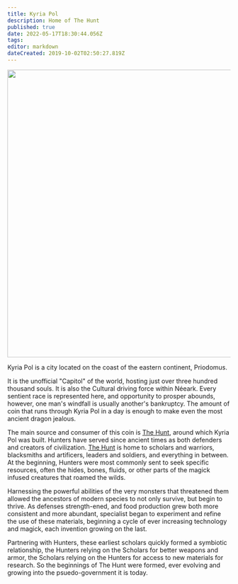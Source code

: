 ```yaml
---
title: Kyria Pol
description: Home of The Hunt
published: true
date: 2022-05-17T18:30:44.056Z
tags: 
editor: markdown
dateCreated: 2019-10-02T02:50:27.819Z
---
```


<img src="https://drive.google.com/uc?export=view&id=1t5XL8owBmaB5iBJAB8DGiUyPdNFPOrAT" style="height:650px" />

Kyria Pol is a city located on the coast of the eastern continent, Priodomus.

It is the unofficial "Capitol" of the world, hosting just over three hundred thousand souls. It is also the Cultural driving force within Néeark. Every sentient race is represented here, and opportunity to prosper abounds, however, one man's windfall is usually another's bankruptcy. The amount of coin that runs through Kyria Pol in a day is enough to make even the most ancient dragon jealous.

The main source and consumer of this coin is [The Hunt](/factions/the-hunt), around which Kyria Pol was built. Hunters have served since ancient times as both defenders and creators of civilization. [The Hunt](/factions/the-hunt) is home to scholars and warriors, blacksmiths and artificers, leaders and soldiers, and everything in between. At the beginning, Hunters were most commonly sent to seek specific resources, often the hides, bones, fluids, or other parts of the magick infused creatures that roamed the wilds.

Harnessing the powerful abilities of the very monsters that threatened them allowed the ancestors of modern species to not only survive, but begin to thrive. As defenses strength-ened, and food production grew both more consistent and more abundant, specialist began to experiment and refine the use of these materials, beginning a cycle of ever increasing technology and magick, each invention growing on the last.

Partnering with Hunters, these earliest scholars quickly formed a symbiotic relationship, the Hunters relying on the Scholars for better weapons and armor, the Scholars relying on the Hunters for access to new materials for research. So the beginnings of The Hunt were formed, ever evolving and growing into the psuedo-government it is today.